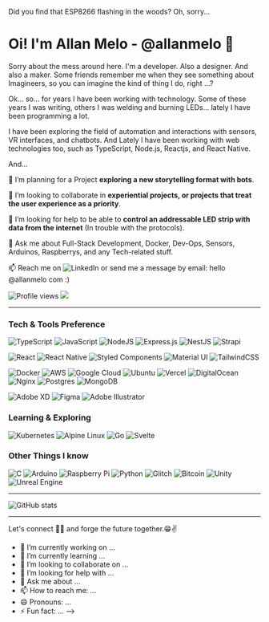 Did you find that ESP8266 flashing in the woods?
Oh, sorry...

# Oi! I'm Allan Melo - @allanmelo 👋

Sorry about the mess around here. I'm a developer. Also a designer. And also a maker. Some friends remember me when they see something about Imagineers, so you can imagine the kind of thing I do, right ...?

Ok... so... for years I have been working with technology. Some of these years I was writing, others I was welding and burning LEDs...  lately I have been programming a lot.

I have been exploring the field of automation and interactions with sensors, VR interfaces, and chatbots. And Lately I have been working with web technologies too, such as TypeScript, Node.js, Reactjs, and React Native. 

And... 

 🔭 I’m planning for a Project **exploring a new storytelling format with bots**.
 
 👯 I’m looking to collaborate in **experiential projects, or projects that treat the user experience as a priority**.
 
 🤔 I’m looking for help to be able to **control an addressable LED strip with data from the internet** (In trouble with the protocols). 
 
 💬 Ask me about Full-Stack Development, Docker, Dev-Ops, Sensors, Arduinos, Raspberrys, and any Tech-related stuff.
 
 📫 Reach me on ![LinkedIn](https://www.linkedin.com/in/allanmelo/) or send me a message by email: hello @allanmelo com :)


![Profile views](https://gpvc.arturio.dev/Souravdey777)  <img src="https://img.shields.io/github/followers/Souravdey777?label=Follow" style=" float:left, margin-right:10px" />


---


### Tech & Tools Preference

<img alt="TypeScript" src="https://img.shields.io/badge/typescript%20-%23007ACC.svg?&style=for-the-badge&logo=typescript&logoColor=white"/> <img alt="JavaScript" src="https://img.shields.io/badge/javascript%20-%23323330.svg?&style=for-the-badge&logo=javascript&logoColor=%23F7DF1E"/> <img alt="NodeJS" src="https://img.shields.io/badge/node.js%20-%2343853D.svg?&style=for-the-badge&logo=node.js&logoColor=white"/> <img alt="Express.js" src="https://img.shields.io/badge/express.js%20-%23404d59.svg?&style=for-the-badge"/> <img alt="NestJS" src="https://img.shields.io/badge/nestjs%20-%23E0234E.svg?&style=for-the-badge&logo=nestjs&logoColor=white" /> <img alt="Strapi" src="https://img.shields.io/badge/strapi%20-%232E7EEA.svg?&style=for-the-badge&logo=strapi&logoColor=white" /> 

<img alt="React" src="https://img.shields.io/badge/react%20-%2320232a.svg?&style=for-the-badge&logo=react&logoColor=%2361DAFB"/> <img alt="React Native" src="https://img.shields.io/badge/react_native%20-%2320232a.svg?&style=for-the-badge&logo=react&logoColor=%2361DAFB"/> <img alt="Styled Components" src="https://img.shields.io/badge/styled--components-DB7093?style=for-the-badge&logo=styled-components&logoColor=white"/> <img alt="Material UI" src="https://img.shields.io/badge/Material--UI-0081CB?style=for-the-badge&logo=material-ui&logoColor=white"/> <img alt="TailwindCSS" src="https://img.shields.io/badge/tailwindcss%20-%2338B2AC.svg?&style=for-the-badge&logo=tailwind-css&logoColor=white"/> 

<img alt="Docker" src="https://img.shields.io/badge/docker%20-%230db7ed.svg?&style=for-the-badge&logo=docker&logoColor=white"/> <img alt="AWS" src="https://img.shields.io/badge/AWS%20-%23FF9900.svg?&style=for-the-badge&logo=amazon-aws&logoColor=white"/> <img alt="Google Cloud" src="https://img.shields.io/badge/Google_Cloud-4285F4?style=for-the-badge&logo=google-cloud&logoColor=white"/> <img alt="Ubuntu" src ="https://img.shields.io/badge/Ubuntu-E95420?style=for-the-badge&logo=ubuntu&logoColor=white" /> <img alt="Vercel" src="https://img.shields.io/badge/vercel%20-%23000000.svg?&style=for-the-badge&logo=vercel&logoColor=white"/> <img alt="DigitalOcean" src="https://img.shields.io/badge/DigitalOcean-%230167ff.svg?&style=for-the-badge&logo=digitalOcean&logoColor=white"/> <img alt="Nginx" src="https://img.shields.io/badge/nginx%20-%23009639.svg?&style=for-the-badge&logo=nginx&logoColor=white"/> <img alt="Postgres" src ="https://img.shields.io/badge/postgres-%23316192.svg?&style=for-the-badge&logo=postgresql&logoColor=white"/> <img alt="MongoDB" src ="https://img.shields.io/badge/MongoDB-%234ea94b.svg?&style=for-the-badge&logo=mongodb&logoColor=white"/>

<img alt="Adobe XD" src="https://img.shields.io/badge/adobe%20xd%20-%23FF26BE.svg?&style=for-the-badge&logo=adobe%20xd&logoColor=white"/> <img alt="Figma" src="https://img.shields.io/badge/figma%20-%23F24E1E.svg?&style=for-the-badge&logo=figma&logoColor=white"/> <img alt="Adobe Illustrator" src="https://img.shields.io/badge/adobe%20illustrator%20-%23FF9A00.svg?&style=for-the-badge&logo=adobe%20illustrator&logoColor=white"/> 

### Learning & Exploring

<img alt="Kubernetes" src="https://img.shields.io/badge/kubernetes%20-%23326ce5.svg?&style=for-the-badge&logo=kubernetes&logoColor=white"/> <img alt="Alpine Linux" src="https://img.shields.io/badge/Alpine_Linux-0D597F?style=for-the-badge&logo=alpine-linux&logoColor=white"/> <img alt="Go" src="https://img.shields.io/badge/Go-00ADD8?style=for-the-badge&logo=go&logoColor=white"/> <img alt="Svelte" src="https://img.shields.io/badge/Svelte-4A4A55?style=for-the-badge&logo=svelte&logoColor=FF3E00"/>

### Other Things I know

<img alt="C" src="https://img.shields.io/badge/c%20-%2300599C.svg?&style=for-the-badge&logo=c&logoColor=white"/> <img alt="Arduino" src="https://img.shields.io/badge/-Arduino-00979D?style=for-the-badge&logo=Arduino&logoColor=white" /> <img alt="Raspberry Pi" src="https://img.shields.io/badge/-Raspberry%20Pi-C51A4A?style=for-the-badge&logo=Raspberry-Pi" /> <img alt="Python" src="https://img.shields.io/badge/python%20-%2314354C.svg?&style=for-the-badge&logo=python&logoColor=white" /> <img alt="Glitch" src="https://img.shields.io/badge/glitch%20-%233333FF.svg?&style=for-the-badge&logo=glitch&logoColor=white" /> <img alt="Bitcoin" src="https://img.shields.io/badge/Bitcoin-000000?style=for-the-badge&logo=bitcoin&logoColor=white" /> <img alt="Unity" src="https://img.shields.io/badge/unity%20-%23000000.svg?&style=for-the-badge&logo=unity&logoColor=white" /> <img alt="Unreal Engine " src="https://img.shields.io/badge/unreal%20engine%20-%23313131.svg?&style=for-the-badge&logo=unreal%20engine&logoColor=white" />


---

![GitHub stats](https://github-readme-stats.vercel.app/api?username=allanmelo&show_icons=true&hide_border=true)

---

Let's connect 👨‍💻 and forge the future together.😁✌



- 🔭 I’m currently working on ...
- 🌱 I’m currently learning ...
- 👯 I’m looking to collaborate on ...
- 🤔 I’m looking for help with ...
- 💬 Ask me about ...
- 📫 How to reach me: ...
- 😄 Pronouns: ...
- ⚡ Fun fact: ...
-->
